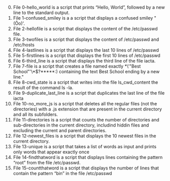 0. File 0-hello_world is a script that prints “Hello, World”, followed by a new line to the standard output.
1. File 1-confused_smiley is a a script that displays a confused smiley "(Ôo)'.
2. File 2-hellofile is a script that displays the content of the /etc/passwd file.
3. File 3-twofiles is a script that displays the content of /etc/passwd and /etc/hosts
4. File 4-lastlines is a script that displays the last 10 lines of /etc/passwd
5. File 5-firstlines is a script that displays the first 10 lines of /etc/passwd
6. File 6-third_line is a script that displays the third line of the file iacta.
7. File 7-file is a script that creates a file named exactly \*\\'"Best School"\'\\*$\?\*\*\*\*\*:) containing the text Best School ending by a new line."
8. File 8-cwd_state is a script that writes into the file ls_cwd_content the result of the command ls -la. 
9. File 9-duplicate_last_line is a script that duplicates the last line of the file iacta
10. File 10-no_more_js is a script that deletes all the regular files (not the directories) with a .js extension that are present in the current directory and all its subfolders.
11. File 11-directories is a script that counts the number of directories and sub-directories in the current directory, includind hiddin files and excluding the  current and parent directories.
12. File 12-newest_files is a script that displays the 10 newest files in the current directory.
13. File 13-unique is a script that  takes a list of words as input and prints only words that appear exactly once
14. File 14-findthatword is a script that displays lines containing the pattern “root” from the file /etc/passwd.
15. File 15-countthatword is a script that displays the number of lines that contain the pattern “bin” in the file /etc/passwd
